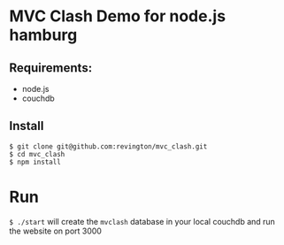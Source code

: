 # MVC Clash Demo for node.js hamburg

## Requirements:
- node.js
- couchdb

## Install

```
$ git clone git@github.com:revington/mvc_clash.git
$ cd mvc_clash
$ npm install
```
# Run

`$ ./start` will create the `mvclash` database in your local couchdb and 
run the website on port 3000
